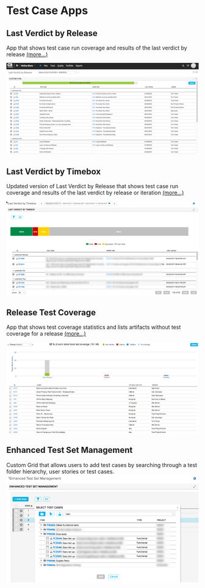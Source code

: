 # Test Case Apps

## Last Verdict by Release
App that shows test case run coverage and results of the last verdict by release [(more...)](/last-verdict-by-release/README.md)  

![ScreenShot](/images/last-verdict-by-release.png)

## Last Verdict by Timebox
Updated version of Last Verdict by Release that shows test case run coverage and results of the last verdict by release or iteration [(more...)](/last-verdict-by-timebox/README.md)  

![ScreenShot](/images/last-verdict-by-timebox.png)

## Release Test Coverage
App that shows test coverage statistics and lists artifacts without test coverage for a release [(more...)](/release-test-coverage/README.md)  

![ScreenShot](/images/release-test-coverage.png)

## Enhanced Test Set Management
Custom Grid that allows users to add test cases by searching through a test folder hierarchy, user stories or test cases.  
![ScreenShot](/enhanced-test-set-management/images/screenshot.png)
